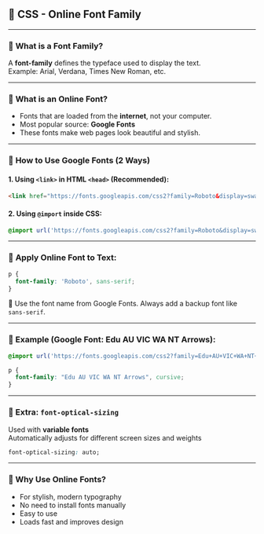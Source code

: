 ## 📒 **CSS - Online Font Family**

---

### 🔶 **What is a Font Family?**
A **font-family** defines the typeface used to display the text.  
Example: Arial, Verdana, Times New Roman, etc.

---

### 🔶 **What is an Online Font?**
- Fonts that are loaded from the **internet**, not your computer.
- Most popular source: **Google Fonts**
- These fonts make web pages look beautiful and stylish.

---

### 🔶 **How to Use Google Fonts (2 Ways)**

#### 1. Using `<link>` in HTML `<head>` (Recommended):
```html
<link href="https://fonts.googleapis.com/css2?family=Roboto&display=swap" rel="stylesheet">
```

#### 2. Using `@import` inside CSS:
```css
@import url('https://fonts.googleapis.com/css2?family=Roboto&display=swap');
```

---

### 🔶 **Apply Online Font to Text:**
```css
p {
  font-family: 'Roboto', sans-serif;
}
```

📝 Use the font name from Google Fonts. Always add a backup font like `sans-serif`.

---

### 🔶 Example (Google Font: Edu AU VIC WA NT Arrows):

```css
@import url('https://fonts.googleapis.com/css2?family=Edu+AU+VIC+WA+NT+Arrows:wght@400..700&display=swap');

p {
  font-family: "Edu AU VIC WA NT Arrows", cursive;
}
```

---

### 🔶 Extra: `font-optical-sizing`  
Used with **variable fonts**  
Automatically adjusts for different screen sizes and weights  
```css
font-optical-sizing: auto;
```

---

### 🔶 Why Use Online Fonts?
- For stylish, modern typography  
- No need to install fonts manually  
- Easy to use  
- Loads fast and improves design

